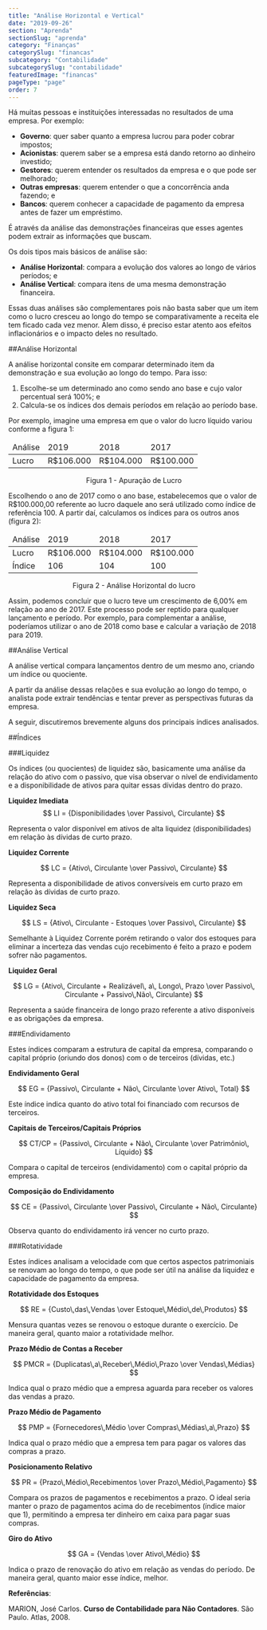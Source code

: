 ```yaml
---
title: "Análise Horizontal e Vertical"
date: "2019-09-26"
section: "Aprenda"
sectionSlug: "aprenda"
category: "Finanças"
categorySlug: "financas"
subcategory: "Contabilidade"
subcategorySlug: "contabilidade"
featuredImage: "financas"
pageType: "page"
order: 7
---
```


Há muitas pessoas e instituições interessadas no resultados de uma empresa. Por exemplo:

- **Governo**: quer saber quanto a empresa lucrou para poder cobrar impostos;
- **Acionistas**: querem saber se a empresa está dando retorno ao dinheiro investido;
- **Gestores**: querem entender os resultados da empresa e o que pode ser melhorado;
- **Outras empresas**: querem entender o que a concorrência anda fazendo; e
- **Bancos**: querem conhecer a capacidade de pagamento da empresa antes de fazer um empréstimo.

É através da análise das demonstrações financeiras que esses agentes podem extrair as informações que buscam.

Os dois tipos mais básicos de análise são:

- **Análise Horizontal**: compara a evolução dos valores ao longo de vários períodos; e
- **Análise Vertical**: compara itens de uma mesma demonstração financeira.

Essas duas análises são complementares pois não basta saber que um item como o lucro cresceu ao longo do tempo se comparativamente a receita ele tem ficado cada vez menor.
Alem disso, é preciso estar atento aos efeitos inflacionários e o impacto deles no resultado.

##Análise Horizontal

A análise horizontal consite em comparar determinado item da demonstração e sua evolução ao longo do tempo. Para isso:

1. Escolhe-se um determinado ano como sendo ano base e cujo valor percentual será 100%; e
2. Calcula-se os índices dos demais períodos em relação ao período base.

Por exemplo, imagine uma empresa em que o valor do lucro líquido variou conforme a figura 1:

<div class="overflow responsiveTable">
<table id="figura1">
<thead>
<tr>
<td>Análise</td>
<td>2019</td>
<td>2018</td>
<td>2017</td>
</tr>
</thead>
<tbody>
<tr>
<td>Lucro</td>
<td>R$106.000</td>
<td>R$104.000</td>
<td>R$100.000</td>
</tr>
</tbody>
</table>
</div>
<p class="legenda" style="text-align:center">Figura 1 - Apuração de Lucro</p>

Escolhendo o ano de 2017 como o ano base, estabelecemos que o valor de R\$100.000,00 referente ao lucro daquele ano será utilizado como índice de referência 100. A partir daí, calculamos os índices para os outros anos (figura 2):

<div class="overflow responsiveTable">
<table id="figura2">
<thead>
<tr>
<td>Análise</td>
<td>2019</td>
<td>2018</td>
<td>2017</td>
</tr>
</thead>
<tbody>
<tr>
<td>Lucro</td>
<td>R$106.000</td>
<td>R$104.000</td>
<td>R$100.000</td>
</tr>
<tr>
<td>Índice</td>
<td>106</td>
<td>104</td>
<td>100</td>
</tr>
</tbody>
</table>
</div>

<p class="legenda" style="text-align:center">Figura 2 - Análise Horizontal do lucro</p>

Assim, podemos concluir que o lucro teve um crescimento de 6,00% em relação ao ano de 2017. Este processo pode ser reptido para qualquer lançamento e período. Por exemplo, para complementar a análise, poderíamos utilizar o ano de 2018 como base e calcular a variação de 2018 para 2019.

##Análise Vertical

A análise vertical compara lançamentos dentro de um mesmo ano, criando um índice ou quociente. 

A partir da análise dessas relações e sua evolução ao longo do tempo, o analista pode extrair tendências e tentar prever as perspectivas futuras da empresa.

A seguir, discutiremos brevemente alguns dos principais índices analisados.

##Índices

###Liquidez

Os índices (ou quocientes) de liquidez são, basicamente uma análise da relação do ativo com o passivo, que visa observar o nível de endividamento e a disponibilidade de ativos para quitar essas dívidas dentro do prazo.

**Liquidez Imediata**
$$
LI = {Disponibilidades \over Passivo\, Circulante}
$$

Representa o valor disponível em ativos de alta liquidez (disponibilidades) em relação às dívidas de curto prazo.

**Liquidez Corrente**

$$
LC = {Ativo\, Circulante \over Passivo\, Circulante}
$$

Representa a disponibilidade de ativos conversíveis em curto prazo em relação às dívidas de curto prazo.

**Liquidez Seca**

$$
LS = {Ativo\, Circulante - Estoques \over Passivo\, Circulante}
$$

Semelhante à Liquidez Corrente porém retirando o valor dos estoques para eliminar a incerteza das vendas cujo recebimento é feito a prazo e podem sofrer não pagamentos.

**Liquidez Geral**

$$
LG = {Ativo\, Circulante + Realizável\, a\, Longo\, Prazo \over Passivo\, Circulante + Passivo\,Não\, Circulante}
$$

Representa a saúde financeira de longo prazo referente a ativo disponíveis e as obrigações da empresa.

###Endividamento

Estes índices comparam a estrutura de capital da empresa, comparando o capital próprio (oriundo dos donos) com o de terceiros (dívidas, etc.)

**Endividamento Geral**

$$
EG = {Passivo\, Circulante + Não\, Circulante \over Ativo\, Total}
$$

Este índice indica quanto do ativo total foi financiado com recursos de terceiros.


**Capitais de Terceiros/Capitais Próprios**

$$
CT/CP = {Passivo\, Circulante + Não\, Circulante \over Patrimônio\, Líquido}
$$

Compara o capital de terceiros (endividamento) com o capital próprio da empresa.

**Composição do Endividamento**

$$
CE = {Passivo\, Circulante \over Passivo\, Circulante + Não\, Circulante}
$$

Observa quanto do endividamento irá vencer no curto prazo.

###Rotatividade

Estes índices analisam a velocidade com que certos aspectos patrimoniais se renovam ao longo do tempo, o que pode ser útil na análise da liquidez e capacidade de pagamento da empresa.

**Rotatividade dos Estoques**

$$
RE = {Custo\,das\,Vendas \over Estoque\,Médio\,de\,Produtos}
$$

Mensura quantas vezes se renovou o estoque durante o exercício. De maneira geral, quanto maior a rotatividade melhor.

**Prazo Médio de Contas a Receber**

$$
PMCR = {Duplicatas\,a\,Receber\,Médio\,Prazo \over Vendas\,Médias}
$$

Indica qual o prazo médio que a empresa aguarda para receber os valores das vendas a prazo.

**Prazo Médio de Pagamento**

$$
PMP = {Fornecedores\,Médio \over Compras\,Médias\,a\,Prazo}
$$

Indica qual o prazo médio que a empresa tem para pagar os valores das compras a prazo.

**Posicionamento Relativo**

$$
PR = {Prazo\,Médio\,Recebimentos \over Prazo\,Médio\,Pagamento}
$$

Compara os prazos de pagamentos e recebimentos a prazo. O ideal seria manter o prazo de pagamentos acima do de recebimentos (índice maior que 1), permitindo a empresa ter dinheiro em caixa para pagar suas compras.

**Giro do Ativo**

$$
GA = {Vendas \over Ativo\,Médio}
$$

Indica o prazo de renovação do ativo em relação as vendas do período. De maneira geral, quanto maior esse índice, melhor.

<div class="referencias">

**Referências**:

<p id="1">MARION, José Carlos. <strong>Curso de Contabilidade para Não Contadores</strong>. São Paulo. Atlas, 2008.</p>


</div>
